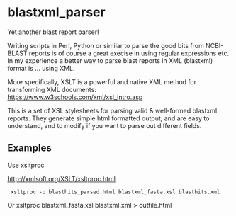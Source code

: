 # blastxml_parser

Yet another blast report parser!

Writing scripts in Perl, Python or similar to parse the good bits from NCBI-BLAST reports is of course a great execise in using regular expressions etc. In my experience a better way to parse blast reports in XML (blastxml) format is ... using XML.

More specifically, XSLT is a powerful and native XML method for transforming XML documents:
https://www.w3schools.com/xml/xsl_intro.asp 

This is a set of XSL stylesheets for parsing valid & well-formed blastxml reports. They generate simple html formatted output, and are easy to understand, and to modify if you want to parse out different fields.

## Examples

Use xsltproc

http://xmlsoft.org/XSLT/xsltproc.html

     xsltproc -o blasthits_parsed.html blastxml_fasta.xsl blasthits.xml
Or
     xsltproc blastxml_fasta.xsl blastxml.xml > outfile.html

